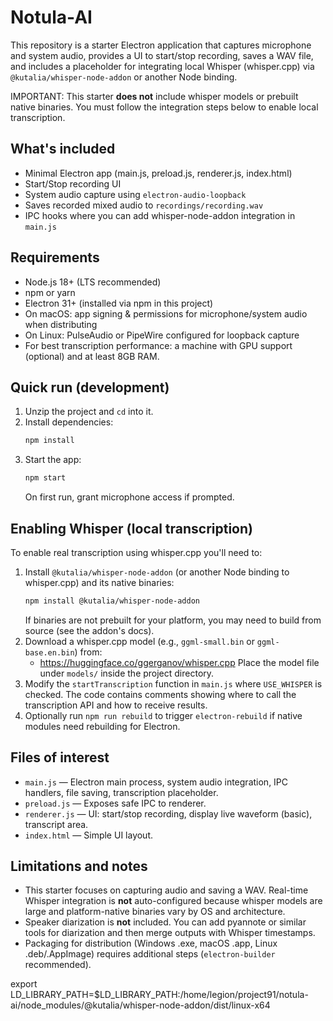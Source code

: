 # Notula-AI

This repository is a starter Electron application that captures microphone and system audio,
provides a UI to start/stop recording, saves a WAV file, and includes a placeholder for integrating
local Whisper (whisper.cpp) via `@kutalia/whisper-node-addon` or another Node binding.

IMPORTANT: This starter **does not** include whisper models or prebuilt native binaries.
You must follow the integration steps below to enable local transcription.

## What's included
- Minimal Electron app (main.js, preload.js, renderer.js, index.html)
- Start/Stop recording UI
- System audio capture using `electron-audio-loopback`
- Saves recorded mixed audio to `recordings/recording.wav`
- IPC hooks where you can add whisper-node-addon integration in `main.js`

## Requirements
- Node.js 18+ (LTS recommended)
- npm or yarn
- Electron 31+ (installed via npm in this project)
- On macOS: app signing & permissions for microphone/system audio when distributing
- On Linux: PulseAudio or PipeWire configured for loopback capture
- For best transcription performance: a machine with GPU support (optional) and at least 8GB RAM.

## Quick run (development)
1. Unzip the project and `cd` into it.
2. Install dependencies:
   ```bash
   npm install
   ```
3. Start the app:
   ```bash
   npm start
   ```
   On first run, grant microphone access if prompted.

## Enabling Whisper (local transcription)
To enable real transcription using whisper.cpp you'll need to:
1. Install `@kutalia/whisper-node-addon` (or another Node binding to whisper.cpp) and its native binaries:
   ```bash
   npm install @kutalia/whisper-node-addon
   ```
   If binaries are not prebuilt for your platform, you may need to build from source (see the addon's docs).
2. Download a whisper.cpp model (e.g., `ggml-small.bin` or `ggml-base.en.bin`) from:
   - https://huggingface.co/ggerganov/whisper.cpp
   Place the model file under `models/` inside the project directory.
3. Modify the `startTranscription` function in `main.js` where `USE_WHISPER` is checked.
   The code contains comments showing where to call the transcription API and how to receive results.
4. Optionally run `npm run rebuild` to trigger `electron-rebuild` if native modules need rebuilding for Electron.

## Files of interest
- `main.js` — Electron main process, system audio integration, IPC handlers, file saving, transcription placeholder.
- `preload.js` — Exposes safe IPC to renderer.
- `renderer.js` — UI: start/stop recording, display live waveform (basic), transcript area.
- `index.html` — Simple UI layout.

## Limitations and notes
- This starter focuses on capturing audio and saving a WAV. Real-time Whisper integration is **not** auto-configured because
  whisper models are large and platform-native binaries vary by OS and architecture.
- Speaker diarization is **not** included. You can add pyannote or similar tools for diarization and then merge outputs with Whisper timestamps.
- Packaging for distribution (Windows .exe, macOS .app, Linux .deb/.AppImage) requires additional steps (`electron-builder` recommended).


export LD_LIBRARY_PATH=$LD_LIBRARY_PATH:/home/legion/project91/notula-ai/node_modules/@kutalia/whisper-node-addon/dist/linux-x64
